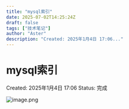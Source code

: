 ```yaml
---
title: "mysql索引"
date: 2025-07-02T14:25:24Z
draft: false
tags: ["技术笔记"]
author: "Aster"
description: "Created: 2025年1月4日 17:06..."
---
```


# mysql索引

Created: 2025年1月4日 17:06
Status: 完成

![image.png](mysql%E7%B4%A2%E5%BC%95%201714bf1cd99880e2bfc4c0384df61dcc/image.png)
